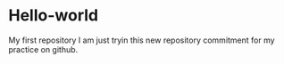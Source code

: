 # Hello-world
My first repository
I am just tryin this new repository commitment for my practice on github.
